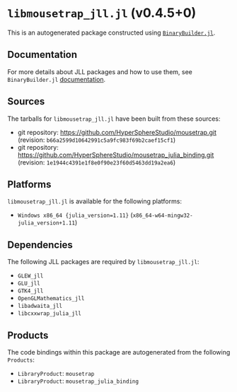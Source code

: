 # `libmousetrap_jll.jl` (v0.4.5+0)

This is an autogenerated package constructed using [`BinaryBuilder.jl`](https://github.com/JuliaPackaging/BinaryBuilder.jl).

## Documentation

For more details about JLL packages and how to use them, see `BinaryBuilder.jl` [documentation](https://docs.binarybuilder.org/stable/jll/).

## Sources

The tarballs for `libmousetrap_jll.jl` have been built from these sources:

* git repository: https://github.com/HyperSphereStudio/mousetrap.git (revision: `b66a2599d10642991c5a9fc983f69b2caef15cf1`)
* git repository: https://github.com/HyperSphereStudio/mousetrap_julia_binding.git (revision: `1e1944c4391e1f8e0f90e23f60d5463dd19a2ea6`)

## Platforms

`libmousetrap_jll.jl` is available for the following platforms:

* `Windows x86_64 {julia_version=1.11}` (`x86_64-w64-mingw32-julia_version+1.11`)

## Dependencies

The following JLL packages are required by `libmousetrap_jll.jl`:

* `GLEW_jll`
* `GLU_jll`
* `GTK4_jll`
* `OpenGLMathematics_jll`
* `libadwaita_jll`
* `libcxxwrap_julia_jll`

## Products

The code bindings within this package are autogenerated from the following `Products`:

* `LibraryProduct`: `mousetrap`
* `LibraryProduct`: `mousetrap_julia_binding`
